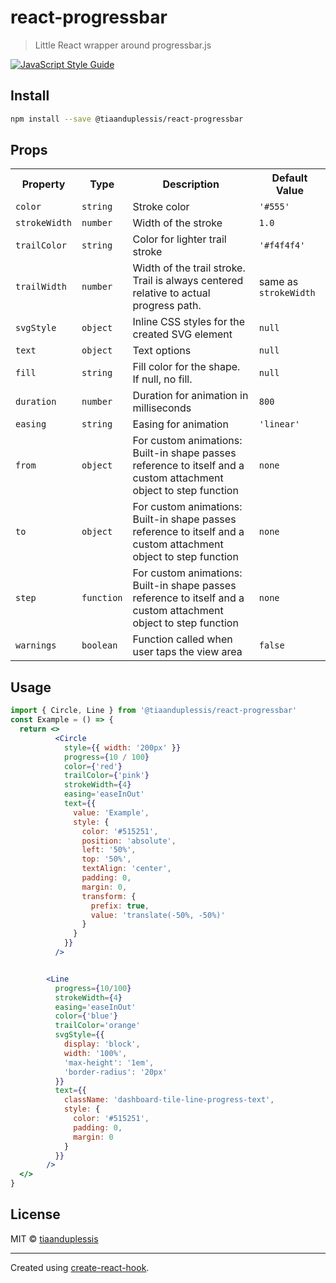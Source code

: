 # react-progressbar

> Little React wrapper around progressbar.js

[![JavaScript Style Guide](https://img.shields.io/badge/code_style-standard-brightgreen.svg)](https://standardjs.com)

## Install

```bash
npm install --save @tiaanduplessis/react-progressbar
```

## Props

<table width="80%">
    <tr>
        <th>Property</th>
        <th>Type</th>
        <th>Description</th>
        <th>Default Value</th>
    </tr>
    <tr>
        <td><code>color</code></td>
        <td><code>string</code></td>
        <td>Stroke color</td>
        <td><code>'#555'</code></td>
    </tr>
    <tr>
        <td><code>strokeWidth</code></td>
        <td><code>number</code></td>
        <td>Width of the stroke</td>
        <td><code>1.0</code></td>
    </tr>
    <tr>
        <td><code>trailColor</code></td>
        <td><code>string</code></td>
        <td>Color for lighter trail stroke</td>
        <td><code>'#f4f4f4'</code></td>
    </tr>
    <tr>
        <td><code>trailWidth</code></td>
        <td><code>number</code></td>
        <td>Width of the trail stroke. Trail is always centered relative to actual progress path.</td>
        <td>same as <code>strokeWidth</code></td>
    </tr>
    <tr>
        <td><code>svgStyle</code></td>
        <td><code>object</code></td>
        <td>Inline CSS styles for the created SVG element</td>
        <td><code>null</code></td>
    </tr>
    <tr>
        <td><code>text</code></td>
        <td><code>object</code></td>
        <td>Text options</td>
        <td><code>null</code></td>
    </tr>
    <tr>
        <td><code>fill</code></td>
        <td><code>string</code></td>
        <td>Fill color for the shape. If null, no fill.</td>
        <td><code>null</code></td>
    </tr>
    <tr>
        <td><code>duration</code></td>
        <td><code>number</code></td>
        <td>Duration for animation in milliseconds</td>
        <td><code>800</code></td>
    </tr>
    <tr>
        <td><code>easing</code></td>
        <td><code>string</code></td>
        <td>Easing for animation</td>
        <td><code>'linear'</code></td>
    </tr>
    <tr>
        <td><code>from</code></td>
        <td><code>object</code></td>
        <td>For custom animations: Built-in shape passes reference to itself and a custom attachment object to step function</td>
        <td><code>none</code></td>
    </tr>
    <tr>
        <td><code>to</code></td>
        <td><code>object</code></td>
        <td>For custom animations: Built-in shape passes reference to itself and a custom attachment object to step function</td>
        <td><code>none</code></td>
    </tr>
    <tr>
        <td><code>step</code></td>
        <td><code>function</code></td>
        <td>For custom animations: Built-in shape passes reference to itself and a custom attachment object to step function</td>
        <td><code>none</code></td>
    </tr>
    <tr>
        <td><code>warnings</code></td>
        <td><code>boolean</code></td>
        <td>Function called when user taps the view area</td>
        <td><code>false</code></td>
    </tr>
</table>

## Usage

```jsx
import { Circle, Line } from '@tiaanduplessis/react-progressbar'
const Example = () => {
  return <>
          <Circle
            style={{ width: '200px' }}
            progress={10 / 100}
            color={'red'}
            trailColor={'pink'}
            strokeWidth={4}
            easing='easeInOut'
            text={{
              value: 'Example',
              style: {
                color: '#515251',
                position: 'absolute',
                left: '50%',
                top: '50%',
                textAlign: 'center',
                padding: 0,
                margin: 0,
                transform: {
                  prefix: true,
                  value: 'translate(-50%, -50%)'
                }
              }
            }}
          />


        <Line
          progress={10/100}
          strokeWidth={4}
          easing='easeInOut'
          color={'blue'}
          trailColor='orange'
          svgStyle={{
            display: 'block',
            width: '100%',
            'max-height': '1em',
            'border-radius': '20px'
          }}
          text={{
            className: 'dashboard-tile-line-progress-text',
            style: {
              color: '#515251',
              padding: 0,
              margin: 0
            }
          }}
        />
  </>
}


```

## License

MIT © [tiaanduplessis](https://github.com/tiaanduplessis)

---

Created using [create-react-hook](https://github.com/hermanya/create-react-hook).
